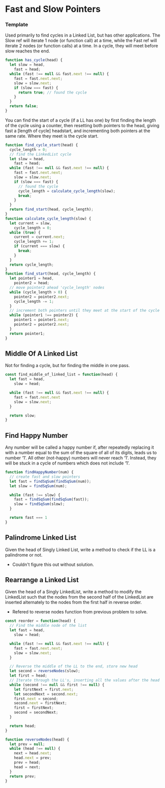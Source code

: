 # Fast and Slow Pointers

### Template
Used primarily to find cycles in a Linked List, but has other applications. The Slow ref will iterate 1 node (or function call) at a time, while the Fast ref will iterate 2 nodes (or function calls) at a time. In a cycle, they will meet before slow reaches the end.

```js
function has_cycle(head) {
  let slow = head,
    fast = head;
  while (fast !== null && fast.next !== null) {
    fast = fast.next.next;
    slow = slow.next;
    if (slow === fast) {
      return true; // found the cycle
    }
  }
  return false;
}
```

You can find the start of a cycle (if a LL has one) by first finding the length of the cycle using a counter, then resetting both pointers to the head, giving fast a [length of cycle] headstart, and incrementing both pointers at the same rate. Where they meet is the cycle start.

```javascript
function find_cycle_start(head) {
  cycle_length = 0;
  // find the LinkedList cycle
  let slow = head,
    fast = head;
  while (fast !== null && fast.next !== null) {
    fast = fast.next.next;
    slow = slow.next;
    if (slow === fast) {
      // found the cycle
      cycle_length = calculate_cycle_length(slow);
      break;
    }
  }
  return find_start(head, cycle_length);
}
function calculate_cycle_length(slow) {
  let current = slow,
    cycle_length = 0;
  while (true) {
    current = current.next;
    cycle_length += 1;
    if (current === slow) {
      break;
    }
  }
  return cycle_length;
}
function find_start(head, cycle_length) {
  let pointer1 = head,
    pointer2 = head;
  // move pointer2 ahead 'cycle_length' nodes
  while (cycle_length > 0) {
    pointer2 = pointer2.next;
    cycle_length -= 1;
  }
  // increment both pointers until they meet at the start of the cycle
  while (pointer1 !== pointer2) {
    pointer1 = pointer1.next;
    pointer2 = pointer2.next;
  }
  return pointer1;
}
```

## Middle Of A Linked List
Not for finding a cycle, but for finding the middle in one pass.
```js
const find_middle_of_linked_list = function(head) {
  let fast = head,
    slow = head;

  while (fast !== null && fast.next !== null) {
    fast = fast.next.next
    slow = slow.next;
  }

  return slow;
}
```
## Find Happy Number
Any number will be called a happy number if, after repeatedly replacing it with a number equal to the sum of the square of all of its digits, leads us to number ‘1’. All other (not-happy) numbers will never reach ‘1’. Instead, they will be stuck in a cycle of numbers which does not include ‘1’.
```js
function findHappyNumber(num) {
  // create fast and slow pointers
  let fast = findSqSum(findSqSum(num));
  let slow = findSqSum(num);

  while (fast !== slow) {
    fast = findSqSum(findSqSum(fast));
    slow = findSqSum(slow);
  }

  return fast === 1
}
```

## Palindrome Linked List
Given the head of Singly Linked List, write a method to check if the LL is a palindrome or not.
- Couldn't figure this out without solution.

## Rearrange a Linked List
Given the head of a Singly LinkedList, write a method to modify the LinkedList such that the nodes from the second half of the LinkedList are inserted alternately to the nodes from the first half in reverse order.
- Refered to reverse nodes function from previous problem to solve.

```js
const reorder = function(head) {
  // Find the middle node of the list
  let fast = head,
    slow = head;

  while (fast !== null && fast.next !== null) {
    fast = fast.next.next;
    slow = slow.next;
  }

  // Reverse the middle of the LL to the end, store new head
  let second = reverseNodes(slow);
  let first = head;
  // Iterate through the LL's, inserting all the values after the head
  while (second !== null && first !== null) {
    let firstNext = first.next;
    let secondNext = second.next;
    first.next = second;
    second.next = firstNext;
    first = firstNext;
    second = secondNext;
  }

  return head;
}

function reverseNodes(head) {
  let prev = null;
  while (head !== null) {
    next = head.next;
    head.next = prev;
    prev = head;
    head = next;
  }
  return prev;
}
```
